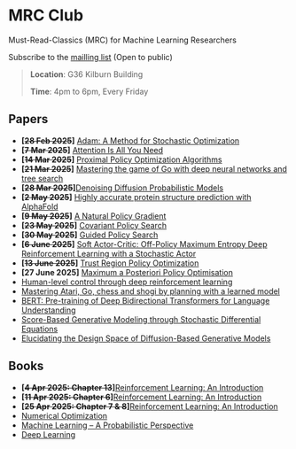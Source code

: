 # MRC Club
Must-Read-Classics (MRC) for Machine Learning Researchers

Subscribe to the [mailling list](https://listserv.manchester.ac.uk/cgi-bin/wa?SUBED1=cs-ml-mrc&A=1) (Open to public)

> **Location**: G36 Kilburn Building
> 
> **Time**: 4pm to 6pm, Every Friday

## Papers
* **[~~28 Feb 2025~~]** [Adam: A Method for Stochastic Optimization](https://arxiv.org/abs/1412.6980)
* **[~~7 Mar 2025~~]** [Attention Is All You Need](https://arxiv.org/abs/1706.03762)
* **[~~14 Mar 2025~~]** [Proximal Policy Optimization Algorithms](https://arxiv.org/abs/1707.06347)
* **[~~21 Mar 2025~~]** [Mastering the game of Go with deep neural networks and tree search](https://www.nature.com/articles/nature16961)
* **[~~28 Mar 2025~~]**[Denoising Diffusion Probabilistic Models](https://proceedings.neurips.cc/paper_files/paper/2020/file/4c5bcfec8584af0d967f1ab10179ca4b-Paper.pdf)
* **[~~2 May 2025~~]** [Highly accurate protein structure prediction with AlphaFold](https://www.nature.com/articles/s41586-021-03819-2)
* **[~~9 May 2025~~]** [A Natural Policy Gradient](https://proceedings.neurips.cc/paper_files/paper/2001/file/4b86abe48d358ecf194c56c69108433e-Paper.pdf)
* **[~~23 May 2025~~]** [Covariant Policy Search](https://kilthub.cmu.edu/articles/journal_contribution/Covariant_Policy_Search/6552458?file=12033788)
* **[~~30 May 2025~~]** [Guided Policy Search](https://proceedings.mlr.press/v28/levine13.html)
* **[~~6 June 2025~~]** [Soft Actor-Critic: Off-Policy Maximum Entropy Deep Reinforcement Learning with a Stochastic Actor](https://arxiv.org/abs/1801.01290)
* **[~~13 June 2025~~]** [Trust Region Policy Optimization](https://arxiv.org/abs/1502.05477)
* **[27 June 2025]** [Maximum a Posteriori Policy Optimisation](https://arxiv.org/abs/1806.06920)
* [Human-level control through deep reinforcement learning](https://www.nature.com/articles/nature14236)
* [Mastering Atari, Go, chess and shogi by planning with a learned model](https://www.nature.com/articles/s41586-020-03051-4)
* [BERT: Pre-training of Deep Bidirectional Transformers for Language Understanding](https://arxiv.org/abs/1810.04805)
* [Score-Based Generative Modeling through Stochastic Differential Equations](https://arxiv.org/abs/2011.13456)
* [Elucidating the Design Space of Diffusion-Based Generative Models](https://arxiv.org/abs/2206.00364)

## Books
* **[~~4 Apr 2025: Chapter 13~~]**[Reinforcement Learning: An Introduction](https://www.andrew.cmu.edu/course/10-703/textbook/BartoSutton.pdf)
* **[~~11 Apr 2025: Chapter 6~~]**[Reinforcement Learning: An Introduction](https://www.andrew.cmu.edu/course/10-703/textbook/BartoSutton.pdf)
* **[~~25 Apr 2025: Chapter 7 & 8~~]**[Reinforcement Learning: An Introduction](https://www.andrew.cmu.edu/course/10-703/textbook/BartoSutton.pdf)
* [Numerical Optimization](https://www.math.uci.edu/~qnie/Publications/NumericalOptimization.pdf)
* [Machine Learning – A Probabilistic Perspective](https://github.com/kerasking/book-1/blob/master/ML%20Machine%20Learning-A%20Probabilistic%20Perspective.pdf)
* [Deep Learning](https://www.deeplearningbook.org/)
